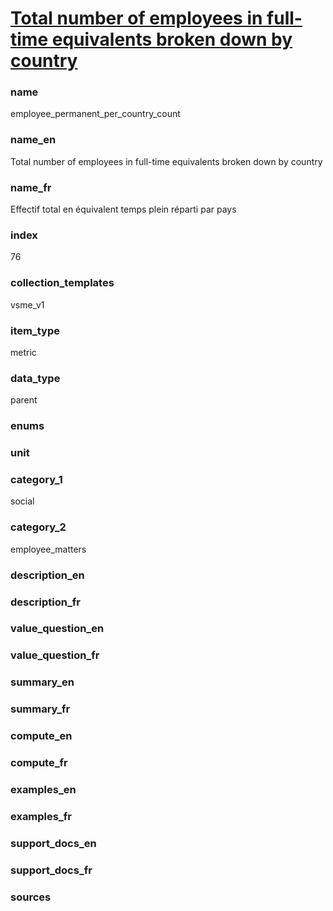 
# [Total number of employees in full-time equivalents broken down by country](#employee_permanent_per_country_count)

### name

employee_permanent_per_country_count

### name_en

Total number of employees in full-time equivalents broken down by country

### name_fr

Effectif total en équivalent temps plein réparti par pays

### index

76

### collection_templates

vsme_v1

### item_type

metric

### data_type

parent

### enums



### unit



### category_1

social

### category_2

employee_matters

### description_en



### description_fr



### value_question_en



### value_question_fr



### summary_en



### summary_fr



### compute_en



### compute_fr



### examples_en



### examples_fr



### support_docs_en



### support_docs_fr



### sources
